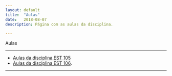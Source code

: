 ```yaml
---
layout: default
title:  "Aulas"
date:   2018-08-07
description: Página com as aulas da disciplina.

---
```


<p class="intro">Aulas</p>

---

* [Aulas da disciplina EST 105][EST105] 
* [Aulas da disciplina EST 106][EST106].

---

[EST106]:https://ufvest.github.io/aulas106/
[EST105]:https://ufvest.github.io/aulas105/


